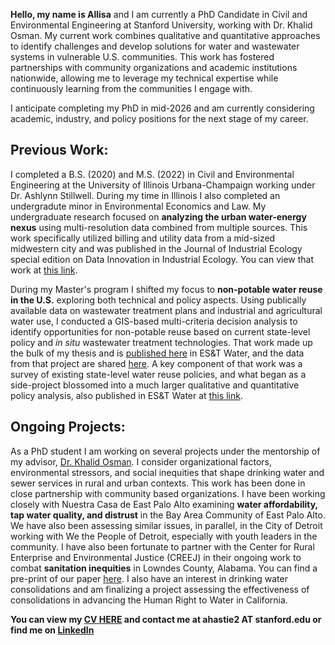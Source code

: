 **Hello, my name is Allisa** and I am currently a PhD Candidate in Civil and Environmental Engineering at Stanford University, working with Dr. Khalid Osman. My current work combines qualitative and quantitative approaches to identify challenges and develop solutions for water and wastewater systems in vulnerable U.S. communities. This work has fostered partnerships with community organizations and academic institutions nationwide, allowing me to leverage my technical expertise while continuously learning from the communities I engage with. 

I anticipate completing my PhD in mid-2026 and am currently considering academic, industry, and policy positions for the next stage of my career.

## Previous Work:
I completed a B.S. (2020) and M.S. (2022) in Civil and Environmental Engineering at the University of Illinois Urbana-Champaign working under Dr. Ashlynn Stillwell. During my time in Illinois I also completed an undergradute minor in Environmental Economics and Law. My undergraduate research focused on **analyzing the urban water-energy nexus** using multi-resolution data combined from multiple sources. This work specifically utilized billing and utility data from a mid-sized midwestern city and was published in the Journal of Industrial Ecology special edition on Data Innovation in Industrial Ecology. You can view that work at [this link](https://onlinelibrary.wiley.com/doi/full/10.1111/jiec.12995).

During my Master's program I shifted my focus to **non-potable water reuse in the U.S.** exploring both technical and policy aspects. Using publically available data on wastewater treatment plans and industrial and agricultural water use, I conducted a GIS-based multi-criteria decision analysis to identify opportunities for non-potable reuse based on current state-level policy and _in situ_ wastewater treatment technologies. That work made up the bulk of my thesis and is [published here](https://pubs.acs.org/doi/10.1021/acsestwater.2c00341) in ES&T Water, and the data from that project are shared [here](https://www.hydroshare.org/resource/4cc681c07f674d3db766efa1afd5625a/). A key component of that work was a survey of existing state-level water reuse policies, and what began as a side-project blossomed into a much larger qualitative and quantitative policy analysis, also published in ES&T Water at [this link](https://pubs.acs.org/doi/full/10.1021/acsestwater.2c00307).

## Ongoing Projects:
As a PhD student I am working on several projects under the mentorship of my advisor, [Dr. Khalid Osman](https://www.osman.science/). I consider organizational factors, environmental stressors, and social inequities that shape drinking water and sewer services in rural and urban contexts. This work has been done in close partnership with community based organizations. I have been working closely with Nuestra Casa de East Palo Alto examining **water affordability, tap water quality, and distrust** in the Bay Area Community of East Palo Alto. We have also been assessing similar issues, in parallel, in the City of Detroit working with We the People of Detroit, especially with youth leaders in the community. I have also been fortunate to partner with the Center for Rural Enterprise and Environmental Justice (CREEJ) in their ongoing work to combat **sanitation inequities** in Lowndes County, Alabama. You can find a pre-print of our paper [here](https://arxiv.org/abs/2503.22938). I also have an interest in drinking water consolidations and am finalizing a project assessing the effectiveness of consolidations in advancing the Human Right to Water in California.

**You can view my [CV HERE](https://AllisaHastie.github.io/CV__8_18_2025_.pdf) and contact me at ahastie2 AT stanford.edu or find me on [LinkedIn](https://www.linkedin.com/in/allisa-hastie/)** 

